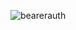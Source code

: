 ![bearerauth](https://user-images.githubusercontent.com/63610026/93828036-62344580-fc1f-11ea-822e-90c39cdd7b6a.png)